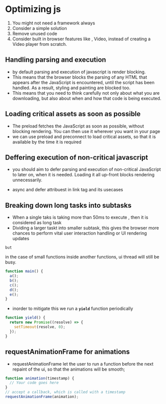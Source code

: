 # Optimizing js

1. You might not need a framework always
2. Consider a simple solution
3. Remove unused code
4. Consider built in browser features like , Video, instead of creating a Video player from scratch.

## Handling parsing and execution

- by default parsing and execution of javascript is render blocking.
- This means that the browser blocks the parsing of any HTML that appears after the JavaScript is encountered, until the script has been handled. As a result, styling and painting are blocked too.
- This means that you need to think carefully not only about what you are downloading, but also about when and how that code is being executed.

## Loading critical assets as soon as possible

- The preload <link> fetches the JavaScript as soon as possible, without blocking rendering. You can then use it wherever you want in your page
- we can use preload and preconnect to load critical assets, so that it is available by the time it is required

## Deffering execution of non-critical javascript

- you should aim to defer parsing and execution of non-critical JavaScript to later on, when it is needed. Loading it all up-front blocks rendering unnecessarily.

- async and defer attribuest in link tag and its usecases

## Breaking down long tasks into subtasks

- When a single taks is taking more than 50ms to execute , then it is considered as long task
- Dividing a larger taskt into smaller subtask, this gives the browser more chances to perform vital user interaction handling or UI rendering updates

`but`

in the case of small functions inside another functions, ui thread will still be busy.

```js
function main() {
  a();
  b();
  c();
  d();
  e();
}
```

- inorder to mitigate this we run a **`yield`** function periodically

```js
function yield() {
  return new Promise((resolve) => {
    setTimeout(resolve, 0);
  });
}
```

## requestAnimationFrame for animations

- requestAnimationFrame let the user to run a function before the next repaint of the ui, so that the animations will be smooth;

```js
function animation(timestamp) {
  // Your code goes here
}
// accept a callback, which is called with a timestamp
requestAnimationFrame(animation);
```
